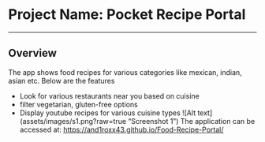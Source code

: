 # Project Name: Pocket Recipe Portal

___

## Overview
The app shows food recipes for various categories like mexican, indian, asian etc.
Below are the features
- Look for various restaurants near you based on cuisine
- filter vegetarian, gluten-free options
- Display youtube recipes for various cuisine types
![Alt text](assets/images/s1.png?raw=true “Screenshot 1”)
The application can be accessed at: https://and1roxx43.github.io/Food-Recipe-Portal/